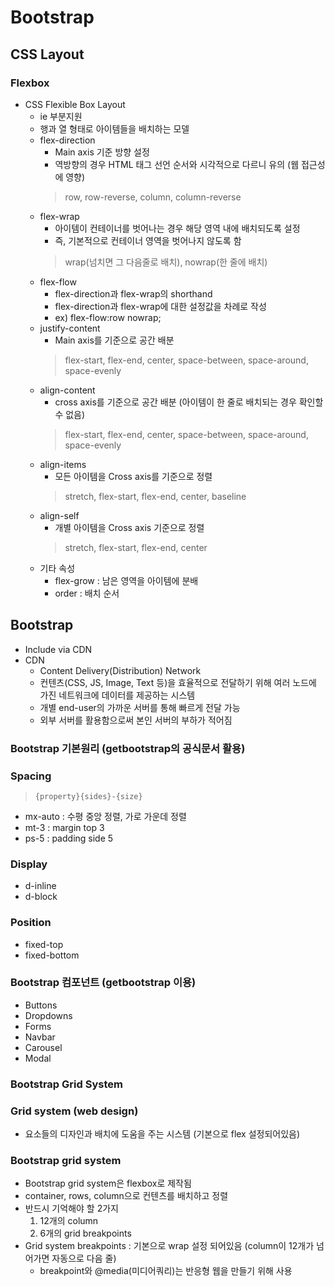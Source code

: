 # Bootstrap
## CSS Layout
### Flexbox
 - CSS Flexible Box Layout
   - ie 부분지원
   - 행과 열 형태로 아이템들을 배치하는 모델
   - flex-direction
     - Main axis 기준 방향 설정
     - 역방향의 경우 HTML 태그 선언 순서와 시각적으로 다르니 유의 (웹 접근성에 영향)
     > row, row-reverse, column, column-reverse
   - flex-wrap
     - 아이템이 컨테이너를 벗어나는 경우 해당 영역 내에 배치되도록 설정
     - 즉, 기본적으로 컨테이너 영역을 벗어나지 않도록 함
     > wrap(넘치면 그 다음줄로 배치), nowrap(한 줄에 배치)
   - flex-flow
     - flex-direction과 flex-wrap의 shorthand
     - flex-direction과 flex-wrap에 대한 설정값을 차례로 작성
     - ex) flex-flow:row nowrap;
   - justify-content
     - Main axis를 기준으로 공간 배분
     > flex-start, flex-end, center, space-between, space-around, space-evenly
   - align-content
     - cross axis를 기준으로 공간 배분 (아이템이 한 줄로 배치되는 경우 확인할 수 없음)
     > flex-start, flex-end, center, space-between, space-around, space-evenly
   - align-items
     - 모든 아이템을 Cross axis를 기준으로 정렬
     > stretch, flex-start, flex-end, center, baseline
   - align-self
     - 개별 아이템을 Cross axis 기준으로 정렬
     > stretch, flex-start, flex-end, center
   - 기타 속성
     - flex-grow : 남은 영역을 아이템에 분배
     - order : 배치 순서

## Bootstrap
 - Include via CDN
 - CDN
   - Content Delivery(Distribution) Network
   - 컨텐츠(CSS, JS, Image, Text 등)을 효율적으로 전달하기 위해 여러 노드에 가진 네트워크에 데이터를 제공하는 시스템
   - 개별 end-user의 가까운 서버를 통해 빠르게 전달 가능
   - 외부 서버를 활용함으로써 본인 서버의 부하가 적어짐
### Bootstrap 기본원리 (getbootstrap의 공식문서 활용)
### Spacing
 > `{property}{sides}-{size}`
 - mx-auto : 수평 중앙 정렬, 가로 가운데 정렬
 - mt-3 : margin top 3
 - ps-5 : padding side 5
### Display
 - d-inline
 - d-block
### Position
 - fixed-top
 - fixed-bottom
### Bootstrap 컴포넌트 (getbootstrap 이용)
 - Buttons
 - Dropdowns
 - Forms
 - Navbar
 - Carousel
 - Modal

### Bootstrap Grid System
### Grid system (web design)
 - 요소들의 디자인과 배치에 도움을 주는 시스템 (기본으로 flex 설정되어있음)
### Bootstrap grid system
 - Bootstrap grid system은 flexbox로 제작됨
 - container, rows, column으로 컨텐츠를 배치하고 정렬
 - 반드시 기억해야 할 2가지
   1. 12개의 column
   2. 6개의 grid breakpoints
 - Grid system breakpoints : 기본으로 wrap 설정 되어있음 (column이 12개가 넘어가면 자동으로 다음 줄)
   - breakpoint와 @media(미디어쿼리)는 반응형 웹을 만들기 위해 사용